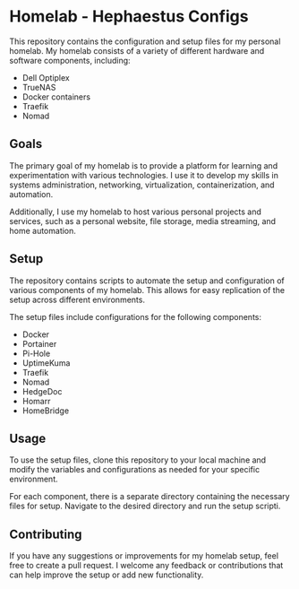 # Homelab - Hephaestus Configs

This repository contains the configuration and setup files for my personal homelab. My homelab consists of a variety of different hardware and software components, including:

- Dell Optiplex
- TrueNAS
- Docker containers
- Traefik
- Nomad

## Goals

The primary goal of my homelab is to provide a platform for learning and experimentation with various technologies. I use it to develop my skills in systems administration, networking, virtualization, containerization, and automation.

Additionally, I use my homelab to host various personal projects and services, such as a personal website, file storage, media streaming, and home automation.

## Setup

The repository contains scripts to automate the setup and configuration of various components of my homelab. This allows for easy replication of the setup across different environments.

The setup files include configurations for the following components:

- Docker
- Portainer
- Pi-Hole
- UptimeKuma
- Traefik
- Nomad
- HedgeDoc
- Homarr
- HomeBridge

## Usage

To use the setup files, clone this repository to your local machine and modify the variables and configurations as needed for your specific environment.

For each component, there is a separate directory containing the necessary files for setup. Navigate to the desired directory and run the setup scripti.

## Contributing

If you have any suggestions or improvements for my homelab setup, feel free to create a pull request. I welcome any feedback or contributions that can help improve the setup or add new functionality.
